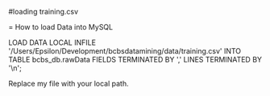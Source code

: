 #loading training.csv

= How to load Data into MySQL

LOAD DATA LOCAL INFILE '/Users/Epsilon/Development/bcbsdatamining/data/training.csv' INTO TABLE bcbs\_db.rawData FIELDS TERMINATED BY ',' LINES TERMINATED BY '\n';

Replace my file with your local path.